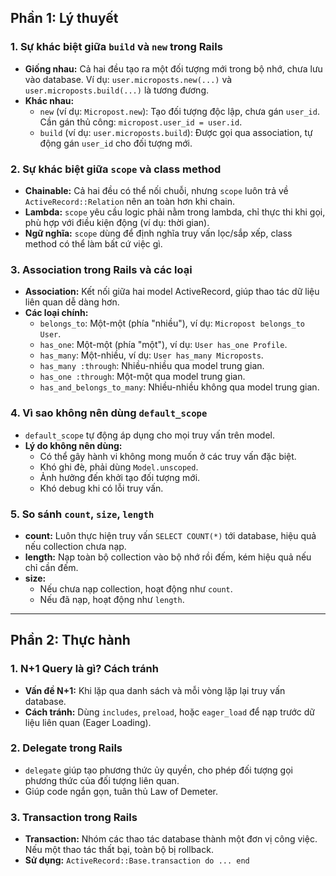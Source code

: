 ## Phần 1: Lý thuyết

### 1. Sự khác biệt giữa `build` và `new` trong Rails

- **Giống nhau:** Cả hai đều tạo ra một đối tượng mới trong bộ nhớ, chưa lưu vào database. Ví dụ: `user.microposts.new(...)` và `user.microposts.build(...)` là tương đương.
- **Khác nhau:**
    - `new` (ví dụ: `Micropost.new`): Tạo đối tượng độc lập, chưa gán `user_id`. Cần gán thủ công: `micropost.user_id = user.id`.
    - `build` (ví dụ: `user.microposts.build`): Được gọi qua association, tự động gán `user_id` cho đối tượng mới.

### 2. Sự khác biệt giữa `scope` và class method

- **Chainable:** Cả hai đều có thể nối chuỗi, nhưng `scope` luôn trả về `ActiveRecord::Relation` nên an toàn hơn khi chain.
- **Lambda:** `scope` yêu cầu logic phải nằm trong lambda, chỉ thực thi khi gọi, phù hợp với điều kiện động (ví dụ: thời gian).
- **Ngữ nghĩa:** `scope` dùng để định nghĩa truy vấn lọc/sắp xếp, class method có thể làm bất cứ việc gì.

### 3. Association trong Rails và các loại

- **Association:** Kết nối giữa hai model ActiveRecord, giúp thao tác dữ liệu liên quan dễ dàng hơn.
- **Các loại chính:**
    - `belongs_to`: Một-một (phía "nhiều"), ví dụ: `Micropost belongs_to User`.
    - `has_one`: Một-một (phía "một"), ví dụ: `User has_one Profile`.
    - `has_many`: Một-nhiều, ví dụ: `User has_many Microposts`.
    - `has_many :through`: Nhiều-nhiều qua model trung gian.
    - `has_one :through`: Một-một qua model trung gian.
    - `has_and_belongs_to_many`: Nhiều-nhiều không qua model trung gian.

### 4. Vì sao không nên dùng `default_scope`

- `default_scope` tự động áp dụng cho mọi truy vấn trên model.
- **Lý do không nên dùng:**
    - Có thể gây hành vi không mong muốn ở các truy vấn đặc biệt.
    - Khó ghi đè, phải dùng `Model.unscoped`.
    - Ảnh hưởng đến khởi tạo đối tượng mới.
    - Khó debug khi có lỗi truy vấn.

### 5. So sánh `count`, `size`, `length`

- **count:** Luôn thực hiện truy vấn `SELECT COUNT(*)` tới database, hiệu quả nếu collection chưa nạp.
- **length:** Nạp toàn bộ collection vào bộ nhớ rồi đếm, kém hiệu quả nếu chỉ cần đếm.
- **size:** 
    - Nếu chưa nạp collection, hoạt động như `count`.
    - Nếu đã nạp, hoạt động như `length`.

---

## Phần 2: Thực hành

### 1. N+1 Query là gì? Cách tránh

- **Vấn đề N+1:** Khi lặp qua danh sách và mỗi vòng lặp lại truy vấn database.
- **Cách tránh:** Dùng `includes`, `preload`, hoặc `eager_load` để nạp trước dữ liệu liên quan (Eager Loading).

### 2. Delegate trong Rails

- `delegate` giúp tạo phương thức ủy quyền, cho phép đối tượng gọi phương thức của đối tượng liên quan.
- Giúp code ngắn gọn, tuân thủ Law of Demeter.

### 3. Transaction trong Rails

- **Transaction:** Nhóm các thao tác database thành một đơn vị công việc. Nếu một thao tác thất bại, toàn bộ bị rollback.
- **Sử dụng:** `ActiveRecord::Base.transaction do ... end`
